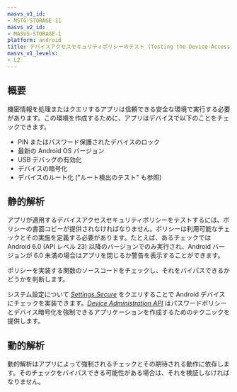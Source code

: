 ```yaml
---
masvs_v1_id:
- MSTG-STORAGE-11
masvs_v2_id:
- MASVS-STORAGE-1
platform: android
title: デバイスアクセスセキュリティポリシーのテスト (Testing the Device-Access-Security Policy)
masvs_v1_levels:
- L2
---
```


## 概要

機密情報を処理またはクエリするアプリは信頼できる安全な環境で実行する必要があります。この環境を作成するために、アプリはデバイスで以下のことをチェックできます。

- PIN またはパスワード保護されたデバイスのロック
- 最新の Android OS バージョン
- USB デバッグの有効化
- デバイスの暗号化
- デバイスのルート化 ("ルート検出のテスト" も参照)

## 静的解析

アプリが適用するデバイスアクセスセキュリティポリシーをテストするには、ポリシーの書面コピーが提供されなければなりません。ポリシーは利用可能なチェックとその実施を定義する必要があります。たとえば、あるチェックでは Android 6.0 (API レベル 23) 以降のバージョンでのみ実行され、Android バージョンが 6.0 未満の場合はアプリを閉じるか警告を表示することができます。

ポリシーを実装する関数のソースコードをチェックし、それをバイパスできるかどうかを判断します。

システム設定について [_Settings.Secure_](https://developer.android.com/reference/android/provider/Settings.Secure.html "Settings.Secure") をクエリすることで Android デバイスにチェックを実装できます。[_Device Administration API_](https://developer.android.com/guide/topics/admin/device-admin.html "Device Administration API") はパスワードポリシーとデバイス暗号化を強制できるアプリケーションを作成するためのテクニックを提供します。

## 動的解析

動的解析はアプリによって強制されるチェックとその期待される動作に依存します。そのチェックをバイパスできる可能性がある場合は、それを検証しなければなりません。
